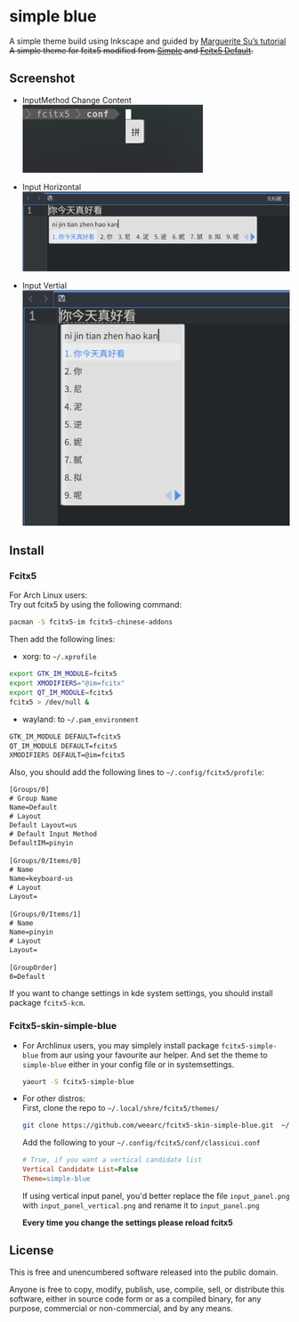 # simple blue
A simple theme build using Inkscape and guided by [Marguerite Su’s tutorial](https://forum.suse.org.cn/t/fcitx-artwork-fcitx/731/15)</br>
<s> A simple theme for fcitx5 modified from [Simple](https://github.com/iovxw/fcitx5-simple-theme) and [Fcitx5 Default](https://github.com/fcitx/fcitx5).</s>

## Screenshot

- InputMethod Change Content</br>
![Content](screenshot/screenshot-content.png)</br>

- Input Horizontal</br>
![horizontal](screenshot/screenshot-input.png)</br>

- Input Vertial</br>
![vertical](screenshot/screenshot-input-vertical.png)</br>

## Install
### Fcitx5
For Arch Linux users:</br>
Try out fcitx5 by using the following command:
```bash
pacman -S fcitx5-im fcitx5-chinese-addons
```
Then add the following lines:
- xorg: to `~/.xprofile`

```bash
export GTK_IM_MODULE=fcitx5
export XMODIFIERS="@im=fcitx"
export QT_IM_MODULE=fcitx5
fcitx5 > /dev/null &
```

- wayland: to `~/.pam_environment`

```bash
GTK_IM_MODULE DEFAULT=fcitx5
QT_IM_MODULE DEFAULT=fcitx5
XMODIFIERS DEFAULT=@im=fcitx5
```
Also, you should add the following lines to `~/.config/fcitx5/profile`:
```
[Groups/0]
# Group Name
Name=Default
# Layout
Default Layout=us
# Default Input Method
DefaultIM=pinyin

[Groups/0/Items/0]
# Name
Name=keyboard-us
# Layout
Layout=

[Groups/0/Items/1]
# Name
Name=pinyin
# Layout
Layout=

[GroupOrder]
0=Default
```

If you want to change settings in kde system settings, you should install package `fcitx5-kcm`.

### Fcitx5-skin-simple-blue
- For Archlinux users, you may simplely install package `fcitx5-simple-blue` from aur using your favourite aur helper. And set the theme to `simple-blue` either in your config file or in systemsettings.
  ```bash
  yaourt -S fcitx5-simple-blue
  ```

- For other distros:</br>
  First, clone the repo to `~/.local/shre/fcitx5/themes/`

  ```bash
  git clone https://github.com/weearc/fcitx5-skin-simple-blue.git  ~/.local/share/fcitx5/themes/simple-blue
  ```

  Add the following to your `~/.config/fcitx5/conf/classicui.conf`

  ```ini
  # True, if you want a vertical candidate list
  Vertical Candidate List=False
  Theme=simple-blue
  ```

  If using vertical input panel, you'd better replace the file `input_panel.png` with `input_panel_vertical.png` and rename it to `input_panel.png`

  **Every time you change the settings please reload fcitx5**

## License

This is free and unencumbered software released into the public domain.

Anyone is free to copy, modify, publish, use, compile, sell, or distribute this software, either in source code form or as a compiled binary, for any purpose, commercial or non-commercial, and by any means.
